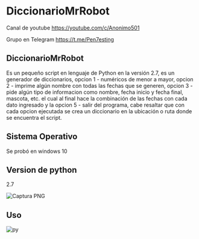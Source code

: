 # DiccionarioMrRobot

Canal de youtube  https://youtube.com/c/Anonimo501

Grupo en Telegram https://t.me/Pen7esting

## DiccionarioMrRobot

Es un pequeño script en lenguaje de Python en la versión 2.7, es un generador de diccionarios, opcion 1 - numéricos de menor a mayor, opcion 2 - imprime algún nombre con todas las fechas que se generen, opcion 3 - pide algún tipo de informacion como nombre, fecha inicio y fecha final, mascota, etc. el cual al final hace la combinación de las fechas con cada dato ingresado y la opcion 5 - salir del programa, cabe resaltar que con cada opcion ejecutada se crea un diccionario en la ubicación o ruta donde se encuentra el script.

## Sistema Operativo

Se probó en windows 10

## Version de python

2.7

![Captura PNG](https://user-images.githubusercontent.com/67207446/124360856-aebaa180-dbf1-11eb-82e2-719f2a30c491.png)

## Uso

![py](https://user-images.githubusercontent.com/67207446/123738848-38bddf80-d86b-11eb-8ce9-dc2769ee65a6.png)
